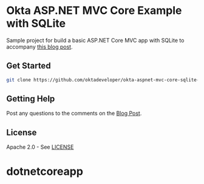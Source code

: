 # Okta ASP.NET MVC Core Example with SQLite

Sample project for build a basic ASP.NET Core MVC app with SQLite to accompany [this blog post](https://developer.okta.com/blog/2018/10/29/add-login-to-you-aspnetcore-app).

## Get Started

```sh
git clone https://github.com/oktadeveloper/okta-aspnet-mvc-core-sqlite-example.git
```

## Getting Help
Post any questions to the comments on the [Blog Post](https://developer.okta.com/blog/2018/10/29/add-login-to-you-aspnetcore-app).

## License
Apache 2.0 - See [LICENSE](LICENSE)
# dotnetcoreapp
